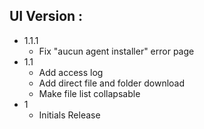 

## UI Version :
- 1.1.1
    - Fix "aucun agent installer" error page
- 1.1
    - Add access log
    - Add direct file and folder download
    - Make file list collapsable
- 1
    - Initials Release